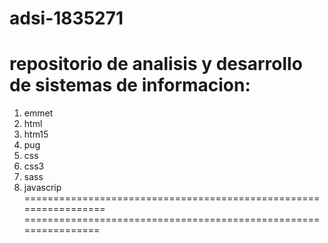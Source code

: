 # adsi-1835271
repositorio de analisis y desarrollo de sistemas de informacion:
================================================================
1. emmet
2. html
3. htm15
4. pug
5. css
6. css3
7. sass
8. javascrip
=================================================================
================================================================